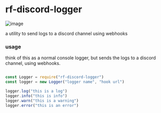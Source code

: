 # rf-discord-logger

![image](https://www.uncommongoods.com/images/items/49100/49180_3_640px.jpg)

a utility to send logs to a discord channel using webhooks

### usage
think of this as a normal console logger, but sends the logs to a discord channel, using webhooks.


```javascript

const Logger = require("rf-discord-logger")
const logger = new Logger("logger name", "hook url")

logger.log("this is a log")
logger.info("this is info")
logger.warn("this is a warning")
logger.error("this is an error")


```
